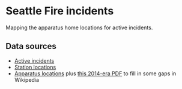 # Seattle Fire incidents

Mapping the apparatus home locations for active incidents.

## Data sources

* [Active incidents](http://www2.seattle.gov/fire/realtime911/getRecsForDatePub.asp?action=Today&incDate=&rad1=des)
* [Station locations](http://www.seattle.gov/fire/firestations/stations.htm)
* [Apparatus locations](https://en.wikipedia.org/wiki/Seattle_Fire_Department)
  plus [this 2014-era PDF](http://www.seattle.gov/fire/firestations/SFDBattalions_8x11_2014.pdf)
  to fill in some gaps in Wikipedia
